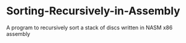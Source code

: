# Sorting-Recursively-in-Assembly
A program to recursively sort a stack of discs written in NASM x86 assembly
